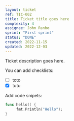 ```yaml
---
layout: ticket
ref: TIC-002
title: Ticket title goes here
complexity: 4
assignee: John Ranbo
sprint: "First sprint"
status: "DONE"
created: 2022-11-15
updated: 2022-12-03
---
```

Ticket description goes here.

You can add checklists:

- [ ] toto
- [x] tutu

Add code snipets:

```go
func hello() {
     fmt.Println("Hello");
}
```
